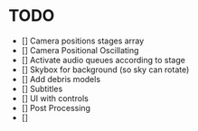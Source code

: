 # TODO
- [] Camera positions stages array
- [] Camera Positional Oscillating
- [] Activate audio queues according to stage
- [] Skybox for background (so sky can rotate)
- [] Add debris models
- [] Subtitles
- [] UI with controls
- [] Post Processing
- [] 